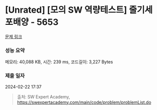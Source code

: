 # [Unrated] [모의 SW 역량테스트] 줄기세포배양 - 5653 

[문제 링크](https://swexpertacademy.com/main/code/problem/problemDetail.do?contestProbId=AWXRJ8EKe48DFAUo) 

### 성능 요약

메모리: 40,088 KB, 시간: 239 ms, 코드길이: 3,227 Bytes

### 제출 일자

2024-02-22 17:37



> 출처: SW Expert Academy, https://swexpertacademy.com/main/code/problem/problemList.do